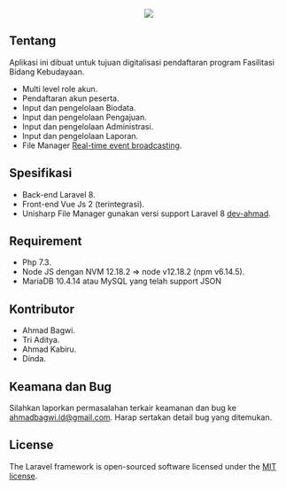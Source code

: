 <p align="center"><a href="https://kebudayaan.kemdikbud.go.id" target="_blank"><img src="http://fbk.kemdikbud.go.id/storage/files/logo_kemdikbud.png" width="auto"></a></p>


## Tentang

Aplikasi ini dibuat untuk tujuan digitalisasi pendaftaran program Fasilitasi Bidang Kebudayaan.

- Multi level role akun.
- Pendaftaran akun peserta.
- Input dan pengelolaan Biodata.
- Input dan pengelolaan Pengajuan.
- Input dan pengelolaan Administrasi.
- Input dan pengelolaan Laporan.
- File Manager [Real-time event broadcasting](https://laravel.com/docs/broadcasting).


## Spesifikasi

- Back-end Laravel 8.
- Front-end Vue Js 2 (terintegrasi).
- Unisharp File Manager gunakan versi support Laravel 8 [dev-ahmad](https://github.com/ahmadbagwi/laravel-filemanager/tree/ahmadbagwi).

## Requirement

- Php 7.3.
- Node JS dengan NVM 12.18.2 => node v12.18.2 (npm v6.14.5).
- MariaDB 10.4.14 atau MySQL yang telah support JSON

## Kontributor

- Ahmad Bagwi.
- Tri Aditya.
- Ahmad Kabiru.
- Dinda.

## Keamana dan Bug

Silahkan laporkan permasalahan terkair keamanan dan bug ke [ahmadbagwi.id@gmail.com](mailto:ahmadbagwi.id@gmail.com). Harap sertakan detail bug yang ditemukan.

## License

The Laravel framework is open-sourced software licensed under the [MIT license](https://opensource.org/licenses/MIT).
